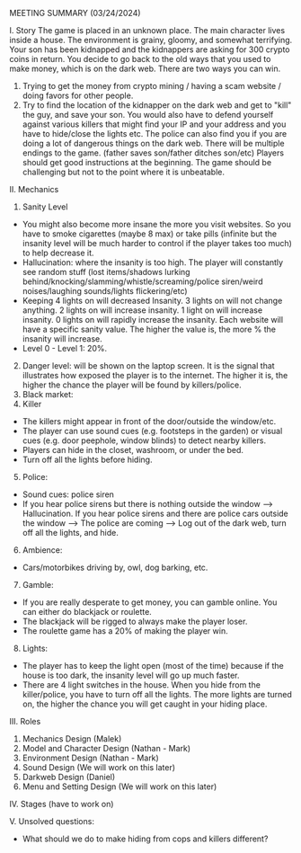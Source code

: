 MEETING SUMMARY (03/24/2024)

I. Story
The game is placed in an unknown place. The main character lives inside a house. The environment is grainy, gloomy, and somewhat terrifying. 
Your son has been kidnapped and the kidnappers are asking for 300 crypto coins in return. You decide to go back to the old ways that you used to make money, which is on the dark web. There are two ways you can win.
  1) Trying to get the money from crypto mining / having a scam website / doing favors for other people. 
  2) Try to find the location of the kidnapper on the dark web and get to "kill" the guy, and save your son.
You would also have to defend yourself against various killers that might find your IP and your address and you have to hide/close the lights etc. The police can also find you if you are doing a lot of dangerous things on the dark web. 
There will be multiple endings to the game. (father saves son/father ditches son/etc)
Players should get good instructions at the beginning. The game should be challenging but not to the point where it is unbeatable.

II. Mechanics
1. Sanity Level
- You might also become more insane the more you visit websites. So you have to smoke cigarettes (maybe 8 max) or take pills (infinite but the insanity level will be much harder to control if the player takes too much) to help decrease it.
- Hallucination: where the insanity is too high. The player will constantly see random stuff (lost items/shadows lurking behind/knocking/slamming/whistle/screaming/police siren/weird noises/laughing sounds/lights flickering/etc)
- Keeping 4 lights on will decreased Insanity. 3 lights on will not change anything. 2 lights on will increase insanity. 1 light on will increase insanity. 0 lights on will rapidly increase the insanity. Each website will have a specific sanity value. The higher the value is, the more % the insanity will increase.
- Level 0 - Level 1: 20%. 
2. Danger level: will be shown on the laptop screen. It is the signal that illustrates how exposed the player is to the internet. The higher it is, the higher the chance the player will be found by killers/police.
3. Black market:
4. Killer
- The killers might appear in front of the door/outside the window/etc.
- The player can use sound cues (e.g. footsteps in the garden) or visual cues (e.g. door peephole, window blinds) to detect nearby killers.
- Players can hide in the closet, washroom, or under the bed.
- Turn off all the lights before hiding.
5. Police:
- Sound cues: police siren
- If you hear police sirens but there is nothing outside the window --> Hallucination. If you hear police sirens and there are police cars outside the window --> The police are coming --> Log out of the dark web, turn off all the lights, and hide.
6. Ambience:
  - Cars/motorbikes driving by, owl, dog barking, etc.
7. Gamble:
- If you are really desperate to get money, you can gamble online. You can either do blackjack or roulette.
- The blackjack will be rigged to always make the player loser.
- The roulette game has a 20% of making the player win.
8. Lights:
- The player has to keep the light open (most of the time) because if the house is too dark, the insanity level will go up much faster.
- There are 4 light switches in the house. When you hide from the killer/police, you have to turn off all the lights. The more lights are turned on, the higher the chance you will get caught in your hiding place.
  
III. Roles
1. Mechanics Design (Malek)
2. Model and Character Design (Nathan - Mark)
3. Environment Design (Nathan - Mark)
4. Sound Design (We will work on this later)
5. Darkweb Design (Daniel)
6. Menu and Setting Design (We will work on this later)
   
IV. Stages (have to work on)

V. Unsolved questions:
- What should we do to make hiding from cops and killers different?
